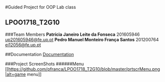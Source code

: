 #Guided Project for OOP Lab class
## LPOO1718_T2G10

###Team Members
**Patrícia Janeiro Leite da Fonseca**
201605946
up201605946@fe.up.pt 
**Pedro Manuel Monteiro França Santos**
201200764
ei12056@fe.up.pt 

##Documentation
[Documentation](http://pedrofranca.me/LPOO1718_T2G10)

###Project ScreenShots
######Menu
[[https://github.com/pfranca/LPOO1718_T2G10/blob/master/prtscrMenu.png|alt=game menu]]

